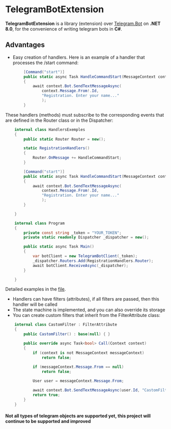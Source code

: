 # TelegramBotExtension
**TelegramBotExtension** is a library (extension) over [Telegram.Bot](https://github.com/TelegramBots/Telegram.Bot) on **.NET 8.0**, for the convenience of writing telegram bots in **C#**.

## Advantages

* Easy creation of handlers. Here is an example of a handler that processes the /start command:

```C#
        [Command("start")]
        public static async Task HandleCommandStart(MessageContext context)
        {
            await context.Bot.SendTextMessageAsync(
                context.Message.From!.Id,
                "Registration. Enter your name..."
                );
        }
```
These handlers (methods) must subscribe to the corresponding events that are defined in the Router class or in the Dispatcher:
```C#
    internal class HandlersExemples
    {
        public static Router Router = new();

        static RegistrationHandlers()
        {
            Router.OnMessage += HandleCommandStart;
        }

        [Command("start")]
        public static async Task HandleCommandStart(MessageContext context)
        {
            await context.Bot.SendTextMessageAsync(
                context.Message.From!.Id,
                "Registration. Enter your name..."
                );
        }

    }

    internal class Program
    {
        private const string _token = "YOUR_TOKEN";
        private static readonly Dispatcher _dispatcher = new();

        public static async Task Main()
        {
            var botClient = new TelegramBotClient(_token);
            _dispatcher.Routers.Add(RegistrationHandlers.Router);
            await botClient.ReceiveAsync(_dispatcher);
        }

    }
```
Detailed examples in the [file](https://github.com/Mu4lka/TelegramBotExtension/blob/master/TelegramBotExtension.Examples/HandlersExamples.cs).

* Handlers can have filters (attributes), if all filters are passed, then this handler will be called
* The state machine is implemented, and you can also override its storage
* You can create custom filters that inherit from the FilterAttribute class:

```C#
    internal class CastomFilter : FilterAttribute
    {
        public CastomFilter() : base(null) { }

        public override async Task<bool> Call(Context context)
        {
            if (context is not MessageContext messageContext)
                return false;
            
            if (messageContext.Message.From == null)
                return false;

            User user = messageContext.Message.From;

            await context.Bot.SendTextMessageAsync(user.Id, "CastomFilter");
            return true;
        }
    }
```
#### Not all types of telegram objects are supported yet, this project will continue to be supported and improved
